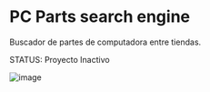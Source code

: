 # PC Parts search engine
Buscador de partes de computadora entre tiendas.

STATUS: Proyecto Inactivo



![image](https://user-images.githubusercontent.com/39611157/189504671-46d339d4-071b-422b-820b-92586e62d48c.png)
